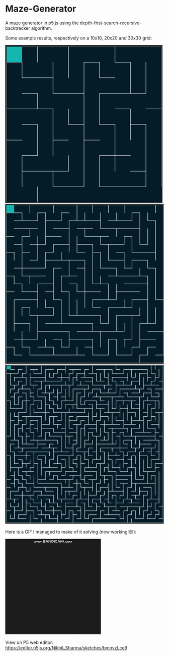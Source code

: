 # Maze-Generator
A maze generator in p5.js using the depth-first-search-recursive-backtracker algorithm.

Some example results, respectively on a 10x10, 20x20 and 30x30 grid:

<img src="https://github.com/Nikhil-Sharma-1/Maze-Generator/blob/main/img1.png" width="500" height="500">
<img src="img2.png" alt="img 2">
<img src="img3.png" alt="img 3">

Here is a GIF I managed to make of it solving (now working!😊):

![](Maze_Generator.gif)

View on P5 web editor: https://editor.p5js.org/Nikhil_Sharma/sketches/bmnyzLce9
